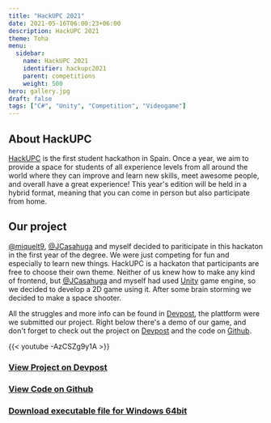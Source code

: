 ```yaml
---
title: "HackUPC 2021"
date: 2021-05-16T06:00:23+06:00
description: HackUPC 2021
theme: Toha
menu:
  sidebar:
    name: HackUPC 2021
    identifier: hackupc2021
    parent: competitions
    weight: 500
hero: gallery.jpg
draft: false
tags: ["C#", "Unity", "Competition", "Videogame"]
---
```


## About HackUPC
[HackUPC](https://hackupc.com/) is the first student hackathon in Spain. Once a year, we aim to provide a space for students of all experience levels from all around the world where they can improve and learn new skills, meet awesome people, and overall have a great experience! This year's edition will be held in a hybrid format, meaning that you can come in person but also participate from home.

## Our project
[@miquelt9](https://github.com/miquelt9), [@JCasahuga](https://github.com/JCasahuga) and myself decided to pariticipate in this hackaton in the first year of the degree. We were just competing for fun and especially to learn new things. HackUPC is a hackaton that participants are free to choose their own theme. Neither of us knew how to make any kind of frontend, but [@JCasahuga](https://github.com/JCasahuga) and myself had used [Unity](https://unity.com/) game engine, so we decided to develop a 2D game using it. After some brain storming we decided to make a space shooter.

All the struggles and more info can be found in [Devpost](https://devpost.com/software/spaceshooter-5hi4of), the plattform were we submitted our project. Right below there's a demo of our game, and don't forget to check out the project on [Devpost](https://devpost.com/software/spaceshooter-5hi4of) and the code on [Github](https://github.com/BernatBC/Coding-Competitions/tree/main/HackUPC2021).

{{< youtube -AzCSZg9y1A >}}

### [View Project on Devpost](https://devpost.com/software/spaceshooter-5hi4of)

### [View Code on Github](https://github.com/BernatBC/Coding-Competitions/tree/main/HackUPC2021)

### [Download executable file for Windows 64bit](https://github.com/BernatBC/Coding-Competitions/raw/main/HackUPC2021/Build.rar)